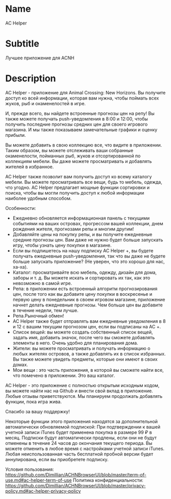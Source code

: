 # Name
AC Helper

# Subtitle
Лучшее приложение для ACNH

# Description
AC Helper - приложение для Animal Crossing: New Horizons. Вы получите доступ ко всей информации, которая вам нужна, чтобы поймать всех жуков, рыб и окаменелостей в игре. 

И, прежде всего, вы найдете встроенные прогнозы цен на репу! Вы также можете получать push-уведомления в 8:00 и 12:00, чтобы получить последние прогнозы средних цен для своего игрового магазина. И мы также показываем замечательные графики и оценку прибыли.

Вы можете добавить в свою коллекцию все, что видите в приложении. Таким образом, вы можете отслеживать ваши собранные окаменелости, пойманных рыб, жуков и отсортированной по коллекциям мебели.
Вы даже можете просматривать и добавлять жителей в избранное.

AC Helper также позволит вам получить доступ ко всему каталогу мебели. Вы можете просматривать все вещи, будь то мебель, одежда, что угодно. AC Helper предлагает мощные функции сортировки и поиска, чтобы вы могли получить доступ к любой информации наиболее удобным способом.

Особенности: 
- Ежедневно обновляется информационная панель с текущими событиями на ваших островах, прогрессом вашей коллекции, дн​​ем рождения жителя, прогнозами репы и многим другим!
- Добавляйте цены на покупку репы, и вы получите ежедневные средние прогнозы цен. Вам даже не нужно будет больше запускать игру, чтобы узнать цену покупки в магазине.
- Если вы подпишетесь на нашу подписку AC Helper +, вы будете получать ежедневные push-уведомления, так что вы даже не будете больше запускать приложение? (Не уверен, что это хорошо для нас, ха-ха). 
- Каталог: просматривайте всю мебель, одежду, дизайн для дома, заборы и т. д. Вы можете искать и сортировать их так, как это невозможно в самой игре. 
- Репа: в приложении есть встроенный алгоритм прогнозирования цен, после того как вы добавите цену покупки в воскресенье и первую цену в понедельник в своем игровом магазине, приложение начнет делать ежедневные прогнозы. Чем больше цен вы добавите в течение недели, тем лучше.
- Репа.Рыночный обмен! 
- AC Helper также будет отправлять вам ежедневные уведомления в 8 и 12 с вашим текущим прогнозом цен, если вы подписаны на AC +.
- Список вещей: вы можете создать собственный список вещей, задать имя, добавить значок, после чего вы сможете добавлять элементы в него. Очень удобно для планирования дома. 
- Жители: вы можете просматривать и получать информацию о любых жителях островов, а также добавлять их в список избранных. Вы также можете увидеть предметы, которые они имеют в своих домах.
- Мои вещи : это часть приложения, в которой вы сможете найти все, что помечено в приложении. Это ваш каталог.

AC Helper - это приложение с полностью открытым исходным кодом, вы можете найти нас на Github и внести свой вклад в приложение. Любые отзывы приветствуются. Мы планируем продолжать добавлять функции, пока игра жива. 

Спасибо за вашу поддержку!


Некоторые функции этого приложения находятся за дополнительной автоматически обновляемой подпиской:
При подтверждении к вашей учетной записи iTunes будет применена покупка в размере 99 ₽ в месяц.
Подписки будут автоматически продлены, если они не будут отменены в течение 24 часов до окончания текущего периода.
Вы можете отменить в любое время с настройками учетной записи iTunes. Любая неиспользованная часть бесплатной пробной версии будет аннулирована, если вы приобретете подписку.      

Условия пользования: https://github.com/Dimillian/ACHNBrowserUI/blob/master/term-of-use.md#ac-helper-term-of-use
Политика конфиденциальности: https://github.com/Dimillian/ACHNBrowserUI/blob/master/privacy-policy.md#ac-helper-privacy-policy
